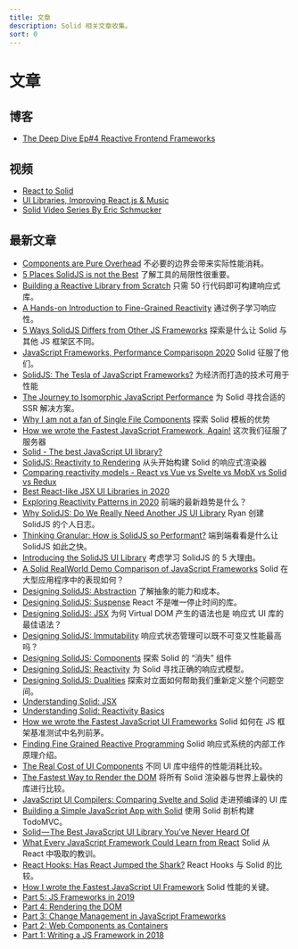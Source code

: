 ```yaml
---
title: 文章
description: Solid 相关文章收集。
sort: 0
---
```


# 文章

## 博客

- [The Deep Dive Ep#4 Reactive Frontend Frameworks](https://thedeepdive.simplecast.com/episodes/reactive-frontend-frameworks)

## 视频

- [React to Solid](https://www.youtube.com/watch?v=p8e9ta269x8&t=4425s)
- [UI Libraries, Improving React.js & Music](https://www.youtube.com/watch?v=Dq5EAcup044)
- [Solid Video Series By Eric Schmucker](https://www.youtube.com/playlist?list=PLtLhzwNMDs1fMi43erQSzXD49Y4p0TniU)

## 最新文章

- [Components are Pure Overhead](https://dev.to/this-is-learning/components-are-pure-overhead-hpm) 不必要的边界会带来实际性能消耗。
- [5 Places SolidJS is not the Best](https://dev.to/this-is-learning/5-places-solidjs-is-not-the-best-5019) 了解工具的局限性很重要。
- [Building a Reactive Library from Scratch](https://dev.to/ryansolid/building-a-reactive-library-from-scratch-1i0p) 只需 50 行代码即可构建响应式库。
- [A Hands-on Introduction to Fine-Grained Reactivity](https://dev.to/ryansolid/a-hands-on-introduction-to-fine-grained-reactivity-3ndf) 通过例子学习响应性。
- [5 Ways SolidJS Differs from Other JS Frameworks](https://dev.to/ryansolid/5-ways-solidjs-differs-from-other-js-frameworks-1g63) 探索是什么让 Solid 与其他 JS 框架区不同。
- [JavaScript Frameworks, Performance Comparisopn 2020](https://javascript.plainenglish.io/javascript-frameworks-performance-comparison-2020-cd881ac21fce) Solid 征服了他们。
- [SolidJS: The Tesla of JavaScript Frameworks?](https://medium.com/@ryansolid/solidjs-the-tesla-of-javascript-ui-frameworks-6a1d379bc05e) 为经济而打造的技术可用于性能
- [The Journey to Isomorphic JavaScript Performance](https://indepth.dev/the-journey-to-isomorphic-rendering-performance) 为 Solid 寻找合适的 SSR 解决方案。
- [Why I am not a fan of Single File Components](https://dev.to/ryansolid/why-i-m-not-a-fan-of-single-file-components-3bfl) 探索 Solid 模板的优势
- [How we wrote the Fastest JavaScript Framework, Again!](https://levelup.gitconnected.com/how-we-wrote-the-fastest-javascript-ui-framework-again-db097ddd99b6) 这次我们征服了服务器
- [Solid - The best JavaScript UI library?](https://areknawo.com/solid-the-best-javascript-ui-library/)
- [SolidJS: Reactivity to Rendering](https://indepth.dev/solidjs-reactivity-to-rendering/) 从头开始构建 Solid 的响应式渲染器
- [Comparing reactivity models - React vs Vue vs Svelte vs MobX vs Solid vs Redux](https://dev.to/lloyds-digital/comparing-reactivity-models-react-vs-vue-vs-svelte-vs-mobx-vs-solid-29m8)
- [Best React-like JSX UI Libraries in 2020](https://areknawo.com/best-react-like-jsx-ui-libraries-in-2020/)
- [Exploring Reactivity Patterns in 2020](https://indepth.dev/exploring-the-state-of-reactivity-patterns-in-2020/) 前端的最新趋势是什么？
- [Why SolidJS: Do We Really Need Another JS UI Library](https://dev.to/ryansolid/why-solidjs-do-we-need-another-js-ui-library-1mdc) Ryan 创建 SolidJS 的个人日志。
- [Thinking Granular: How is SolidJS so Performant?](https://dev.to/ryansolid/thinking-granular-how-is-solidjs-so-performant-4g37) 端到端看看是什么让 SolidJS 如此之快。
- [Introducing the SolidJS UI Library](https://dev.to/ryansolid/introducing-the-solidjs-ui-library-4mck) 考虑学习 SolidJS 的 5 大理由。
- [A Solid RealWorld Demo Comparison of JavaScript Frameworks](https://levelup.gitconnected.com/a-solid-realworld-demo-comparison-8c3363448fd8) Solid 在大型应用程序中的表现如何？
- [Designing SolidJS: Abstraction](https://levelup.gitconnected.com/designing-solidjs-abstraction-66d8c63fa7d1?source=friends_link&sk=9cc520bbba3d97872a78081a8ab7b259) 了解抽象的能力和成本。
- [Designing SolidJS: Suspense](https://itnext.io/designing-solidjs-suspense-f4e92c625cb5?source=friends_link&sk=f06f93d28632daba59048ed3d6d6b0a5) React 不是唯一停止时间的库。
- [Designing SolidJS: JSX](https://medium.com/@ryansolid/designing-solidjs-jsx-50ee2b791d4c?source=friends_link&sk=ef3d7ada15b50a6b5b7f5aee2cb8f952) 为何 Virtual DOM 产生的语法也是 响应式 UI 库的最佳语法？
- [Designing SolidJS: Immutability](https://medium.com/javascript-in-plain-english/designing-solidjs-immutability-f1e46fe9f321?source=friends_link&sk=912e32c63353ff0e084630bf3b63a8b1) 响应式状态管理可以既不可变又性能最高吗？
- [Designing SolidJS: Components](https://medium.com/@ryansolid/designing-solidjs-components-8f1ebb88d78b?source=friends_link&sk=cac89d1679d8be2c7bf2b303fabd153c) 探索 Solid 的 “消失” 组件
- [Designing SolidJS: Reactivity](https://medium.com/@ryansolid/designing-solidjs-reactivity-75180a4c74b4?source=friends_link&sk=dbb9dd46a2e902c199ad3d5c7aeb1566) 为 Solid 寻找正确的响应式模型。
- [Designing SolidJS: Dualities](https://medium.com/@ryansolid/designing-solidjs-dualities-69ee4c08aa03?source=friends_link&sk=161ddd70db4fca50d6f33b6d53056d36) 探索对立面如何帮助我们重新定义整个问题空间。
- [Understanding Solid: JSX](https://dev.to/atfzl/understanding-solid-jsx-584p)
- [Understanding Solid: Reactivity Basics](https://dev.to/atfzl/understanding-solid-reactivity-basics-39kk)
- [How we wrote the Fastest JavaScript UI Frameworks](https://medium.com/@ryansolid/how-we-wrote-the-fastest-javascript-ui-frameworks-a96f2636431e) Solid 如何在 JS 框架基准测试中名列前茅。
- [Finding Fine Grained Reactive Programming](https://levelup.gitconnected.com/finding-fine-grained-reactive-programming-89741994ddee?source=friends_link&sk=31c66a70c1dce7dd5f3f4229423ad127) Solid 响应式系统的内部工作原理介绍。
- [The Real Cost of UI Components](https://medium.com/better-programming/the-real-cost-of-ui-components-6d2da4aba205?source=friends_link&sk=a412aa18825c8424870d72a556db2169) 不同 UI 库中组件的性能消耗比较。
- [The Fastest Way to Render the DOM](https://medium.com/@ryansolid/the-fastest-way-to-render-the-dom-e3b226b15ca3?source=friends_link&sk=5ae1688dde789e46cecf5c976e708da5) 将所有 Solid 渲染器与世界上最快的库进行比较。
- [JavaScript UI Compilers: Comparing Svelte and Solid](https://medium.com/@ryansolid/javascript-ui-compilers-comparing-svelte-and-solid-cbcba2120cea) 走进预编译的 UI 库
- [Building a Simple JavaScript App with Solid](https://levelup.gitconnected.com/building-a-simple-javascript-app-with-solid-ff17c8836409) 使用 Solid 剖析构建 TodoMVC。
- [Solid — The Best JavaScript UI Library You’ve Never Heard Of](https://levelup.gitconnected.com/solid-the-best-javascript-ui-library-youve-never-heard-of-297b22848ac1?source=friends_link&sk=d61fc9352b4a98c6c9f5f6bd2077a722)
- [What Every JavaScript Framework Could Learn from React](https://medium.com/@ryansolid/what-every-javascript-framework-could-learn-from-react-1e2bbd9feb09?source=friends_link&sk=75b3f6f90eecc7d210814baa2d5ab52c) Solid 从 React 中吸取的教训。
- [React Hooks: Has React Jumped the Shark?](https://medium.com/js-dojo/react-hooks-has-react-jumped-the-shark-c8cf04e246cf?source=friends_link&sk=a5017cca813ea970b480cc44afb32034) React Hooks 与 Solid 的比较。
- [How I wrote the Fastest JavaScript UI Framework](https://medium.com/@ryansolid/how-i-wrote-the-fastest-javascript-ui-framework-37525b42d6c9?source=friends_link&sk=8eb9387a535a306d1eb96f7ce88c4db5) Solid 性能的关键。
- [Part 5: JS Frameworks in 2019](https://medium.com/@ryansolid/b-y-o-f-part-5-js-frameworks-in-2019-deb9c4d3e74)
- [Part 4: Rendering the DOM](https://medium.com/@ryansolid/b-y-o-f-part-4-rendering-the-dom-753657689647)
- [Part 3: Change Management in JavaScript Frameworks](https://medium.com/@ryansolid/b-y-o-f-part-3-change-management-in-javascript-frameworks-6af6e436f63c)
- [Part 2: Web Components as Containers](https://medium.com/@ryansolid/b-y-o-f-part-2-web-components-as-containers-85e04a7d96e9)
- [Part 1: Writing a JS Framework in 2018](https://medium.com/@ryansolid/b-y-o-f-part-1-writing-a-js-framework-in-2018-b02a41026929)

